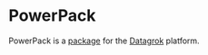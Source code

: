 # PowerPack

PowerPack is a [package](https://datagrok.ai/help/develop/develop#packages) for the [Datagrok](https://datagrok.ai) platform.